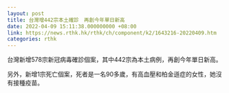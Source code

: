 ```yaml
---
layout: post
title: 台灣增442宗本土確診　再創今年單日新高
date: 2022-04-09 15:11:38.000000000 +08:00
link: https://news.rthk.hk/rthk/ch/component/k2/1643216-20220409.htm
categories: rthk
---
```


台灣新增578宗新冠病毒確診個案，其中442宗為本土病例，再創今年單日新高。

另外，新增1宗死亡個案，死者是一名90多歲，有高血壓和柏金遜症的女性，她沒有接種疫苗。
